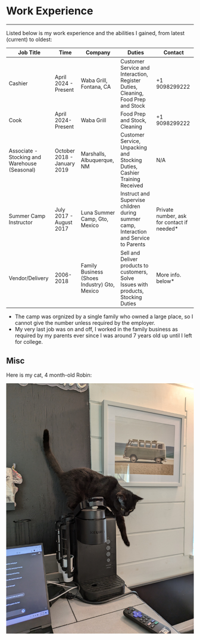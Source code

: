 # Work Experience

---

Listed below is my work experience and the abilities I gained, from latest (current) to oldest:

| Job Title |Time| Company | Duties| Contact |
| ----------- |----------| ----------- | ----------- | ----------- |
| Cashier |April 2024 - Present| Waba Grill, Fontana, CA | Customer Service and Interaction, Register Duties, Cleaning, Food Prep and Stock|+1 9098299222 |
| Cook | April 2024- Present| Waba Grill | Food Prep and Stock, Cleaning | +1 9098299222 |
| Associate - Stocking and Warehouse (Seasonal) | October 2018 - January 2019| Marshalls, Albuquerque, NM | Customer Service, Unpacking and Stocking  Duties, Cashier Training Received  | N/A |
| Summer Camp Instructor| July 2017 - August 2017| Luna Summer Camp, Gto, Mexico| Instruct and Supervise children during summer camp, Interaction and Service to Parents| Private number, ask for contact if needed* |
| Vendor/Delivery | 2006-2018 | Family Business (Shoes Industry) Gto, Mexico| Sell and Deliver products to customers, Solve Issues with products, Stocking Duties | More info. below* |

* The camp was orgnized by a single family who owned a large place, so I cannot give the number unless required by the employer.
* My very last job was on and off, I worked in the family business as required by my parents ever since I was around 7 years old up until I left for college. 


## Misc
Here is my cat, 4 month-old Robin:

![robin-pic](/images/robin1.jpg)
